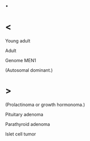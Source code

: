 # .

# <

Young adult

Adult

Genome MEN1

(Autosomal dominant.)

# >

(Prolactinoma or growth hormonoma.)

Pituitary adenoma

Parathyroid adenoma

Islet cell tumor
